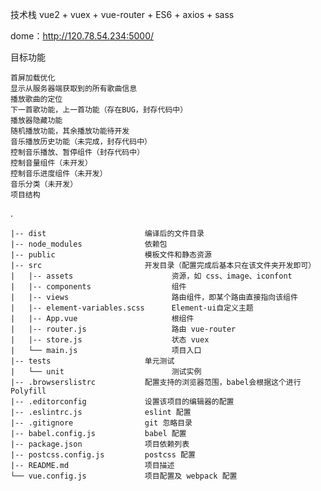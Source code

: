 技术栈 vue2 + vuex + vue-router + ES6 + axios + sass

dome：http://120.78.54.234:5000/

目标功能

    首屏加载优化
    显示从服务器端获取到的所有歌曲信息
    播放歌曲的定位
    下一首歌功能，上一首功能（存在BUG，封存代码中）
    播放器隐藏功能
    随机播放功能，其余播放功能待开发
    音乐播放历史功能（未完成，封存代码中）
    控制音乐播放、暂停组件（封存代码中）
    控制音量组件（未开发）
    控制音乐进度组件（未开发）
    音乐分类（未开发）
    项目结构

.

    |-- dist                      编译后的文件目录
    |-- node_modules              依赖包
    |-- public                    模板文件和静态资源
    |-- src                       开发目录（配置完成后基本只在该文件夹开发即可）
    |   |-- assets                      资源，如 css、image、iconfont
    |   |-- components                  组件
    |   |-- views                       路由组件，即某个路由直接指向该组件
    |   |-- element-variables.scss      Element-ui自定义主题
    |   |-- App.vue                     根组件
    |   |-- router.js                   路由 vue-router
    |   |-- store.js                    状态 vuex
    |   └── main.js                     项目入口
    |-- tests                     单元测试
    |   └── unit                        测试实例
    |-- .browserslistrc           配置支持的浏览器范围，babel会根据这个进行 Polyfill
    |-- .editorconfig             设置该项目的编辑器的配置
    |-- .eslintrc.js              eslint 配置
    |-- .gitignore                git 忽略目录
    |-- babel.config.js           babel 配置
    |-- package.json              项目依赖列表
    |-- postcss.config.js         postcss 配置
    |-- README.md                 项目描述
    └── vue.config.js             项目配置及 webpack 配置

